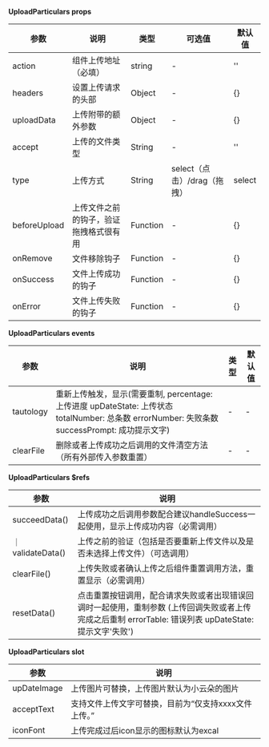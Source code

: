 **UploadParticulars props**

| 参数                | 说明                               | 类型                    | 可选值        | 默认值                   |
|-------------------|----------------------------------|-----------------------|------------|-----------------------|
| action             | 组件上传地址（必填）  | string | -          | ''                  |
| headers              | 设置上传请求的头部 | Object                | -          | {}                |
| uploadData       | 上传附带的额外参数 | Object                 | -          | {}                    |
| accept     | 上传的文件类型       | String               | - | ''                 |
| type | 上传方式  | String         | select（点击）/drag（拖拽）       | select                     |
| beforeUpload         | 上传文件之前的钩子，验证拖拽格式很有用                        | Function                | -          | {} |
| onRemove         | 文件移除钩子      | Function         | -          | {}                  |
| onSuccess         | 文件上传成功的钩子                         | Function                | -         | {}                   |
| onError         | 文件上传失败的钩子                        | Function                | -          | {}                  | upDateState         | 上传文件状态文字提示                        | String                | -          | ''                  | errorNumber         | 失败总条数同时控制提示文字是否变红               | Number                | -          |    0               | hintText         | 上传文件后下方提示文字                        | String                | -          | ''                  | columnsHeader         | 错误显示列表头部（必穿）                       | Array                | -          | []                  | errorTable         | 显示错误信息列表                        | Array                | -          | []                  |

**UploadParticulars events**

| 参数         | 说明        | 类型        | 默认值       |
| ------------ |-----------| ----------- |-----------|
| tautology | 重新上传触发，显示(需要重制, percentage: 上传进度 upDateState: 上传状态 totalNumber: 总条数 errorNumber: 失败条数 successPrompt: 成功提示文字) | - | - | 
| clearFile |    删除或者上传成功之后调用的文件清空方法（所有外部传入参数重置）   | - | - |


**UploadParticulars $refs**

| 参数         | 说明   |
|----------- |-----------|
| succeedData() | 上传成功之后调用参数配合建议handleSuccess一起使用，显示上传成功内容（必需调用）| 
｜validateData() | 上传之前的验证（包括是否要重新上传文件以及是否未选择上传文件）（可选调用）|
|clearFile()| 上传失败或者确认上传之后组件重置调用方法，重置显示（必需调用）|
|resetData()| 点击重置按钮调用，配合请求失败或者出现错误回调时一起使用，重制参数 (上传回调失败或者上传完成之后重制 errorTable: 错误列表 upDateState: 提示文字'失败')|

**UploadParticulars slot**

| 参数         | 说明   |
|----------- |-----------|
| upDateImage | 上传图片可替换，上传图片默认为小云朵的图片 | 
| acceptText | 支持文件上传文字可替换，目前为“仅支持xxxx文件上传。” | 
| iconFont | 上传完成过后icon显示的图标默认为excal | 